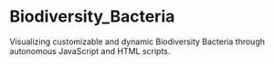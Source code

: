# Biodiversity_Bacteria
Visualizing customizable and dynamic Biodiversity Bacteria through autonomous JavaScript and HTML scripts. 
